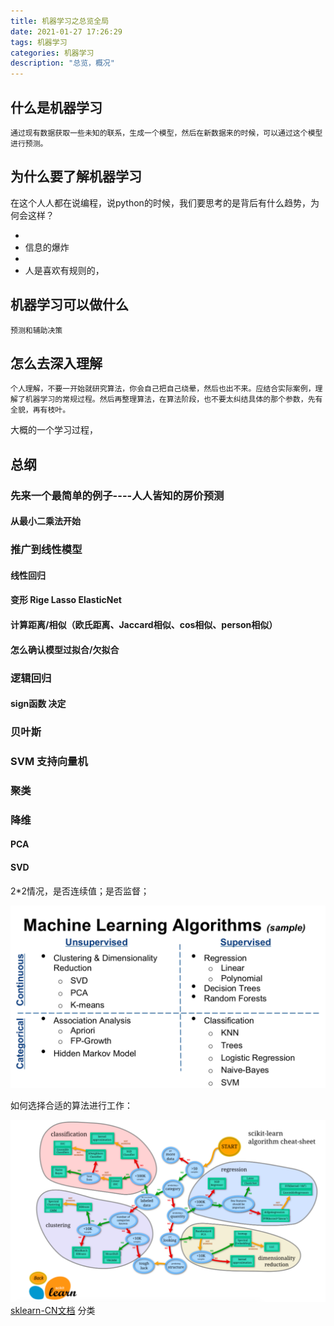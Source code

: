 ```yaml
---
title: 机器学习之总览全局
date: 2021-01-27 17:26:29
tags: 机器学习
categories: 机器学习
description: "总览，概况"
---
```


## 什么是机器学习

    通过现有数据获取一些未知的联系，生成一个模型，然后在新数据来的时候，可以通过这个模型进行预测。


## 为什么要了解机器学习

在这个人人都在说编程，说python的时候，我们要思考的是背后有什么趋势，为何会这样？


- 
- 信息的爆炸
- 
- 人是喜欢有规则的，

## 机器学习可以做什么

    预测和辅助决策

## 怎么去深入理解

    个人理解，不要一开始就研究算法，你会自己把自己绕晕，然后也出不来。应结合实际案例，理解了机器学习的常规过程。然后再整理算法，在算法阶段，也不要太纠结具体的那个参数，先有全貌，再有枝叶。


大概的一个学习过程，

## 总纲


### 先来一个最简单的例子----人人皆知的房价预测

#### 从最小二乘法开始


### 推广到线性模型

#### 线性回归

#### 变形  Rige Lasso ElasticNet

#### 计算距离/相似（欧氏距离、Jaccard相似、cos相似、person相似）

#### 怎么确认模型过拟合/欠拟合

### 逻辑回归

#### sign函数 决定


### 贝叶斯

### SVM 支持向量机

### 聚类

### 降维

#### PCA 

#### SVD


2*2情况，是否连续值；是否监督；

![一些常见的算法归类](机器学习之总览全局/ml_conceptml_algorithms.png)

如何选择合适的算法进行工作：

![如何选区算法](机器学习之总览全局/sklearn.png)
[sklearn-CN文档](https://sklearn.apachecn.org/)
分类
